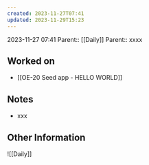 ```yaml
---
created: 2023-11-27T07:41
updated: 2023-11-29T15:23
---
```

2023-11-27 07:41
Parent:: [[Daily]] 
Parent:: xxxx
## Worked on

- [[OE-20 Seed app - HELLO WORLD]]

## Notes

- xxx

## Other Information

![[Daily]]
